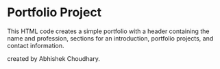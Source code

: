 # Portfolio Project

This HTML code creates a simple portfolio with a header containing the name and profession, sections for an introduction, portfolio projects, and contact information.

created by Abhishek Choudhary.
